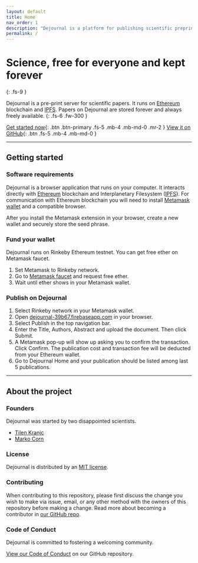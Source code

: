 ```yaml
---
layout: default
title: Home
nav_order: 1
description: "Dejournal is a platform for publishing scientific preprints on blockchain. Scientific papers are freely available and kept forever."
permalink: /
---
```


# Science, free for everyone and kept forever
{: .fs-9 }

Dejournal is a pre-print server for scientific papers. It runs on [Ethereum](https://ethereum.org) blockchain and [IPFS](https://ipfs.io). Papers on Dejournal are stored forever and always freely available.
{: .fs-6 .fw-300 }

[Get started now](#getting-started){: .btn .btn-primary .fs-5 .mb-4 .mb-md-0 .mr-2 } [View it on GitHub](https://github.com/dejournal/dejournal){: .btn .fs-5 .mb-4 .mb-md-0 }

---

## Getting started

### Software requirements

Dejournal is a browser application that runs on your computer. It interacts directly with [Ethereum](https://ethereum.org) blockchain and Interplanetary Filesystem ([IPFS](https://ipfs.io)). For communication with Ethereum blockchain you will need to install [Metamask wallet](https://metamask.io) and a compatible browser. 

After you install the Metamask extension in your browser, create a new wallet and securely store the seed phrase.

### Fund your wallet

Dejournal runs on Rinkeby Ethereum testnet. You can get free ether on Metamask faucet. 
1. Set Metamask to Rinkeby network.
1. Go to [Metamask faucet](https://faucet.metamask.io) and request free ether.
1. Wait until ether shows in your Metamask wallet.

### Publish on Dejournal

1. Select Rinkeby network in your Metamask wallet.
1. Open [dejournal-39b67.firebaseapp.com](dejournal-39b67.firebaseapp.com) in your browser. 
1. Select Publish in the top navigation bar.
1. Enter the Title, Authors, Abstract and upload the document. Then click Submit.
1. A Metamask pop-up will show up asking you to confirm the transaction. Click Confirm. The publication cost and transaction fee will be deducted from your Ethereum wallet.
1. Go to Dejournal Home and your publication should be listed among last 5 publications.

---

## About the project

### Founders

Dejournal was started by two disappointed scientists.

* [Tilen Kranjc](https://www.tilenkranjc.com)
* [Marko Corn](https://si.linkedin.com/in/marko-corn)

### License

Dejournal is distributed by an [MIT license](https://github.com/dejournal-website/dejournal/tree/master/LICENSE.txt).

### Contributing

When contributing to this repository, please first discuss the change you wish to make via issue,
email, or any other method with the owners of this repository before making a change. Read more about becoming a contributor in [our GitHub repo](https://github.com/dejournal-website/dejournal#contributing).

### Code of Conduct

Dejournal is committed to fostering a welcoming community.

[View our Code of Conduct](https://github.com/dejournal-website/dejournal/tree/master/CODE_OF_CONDUCT.md) on our GitHub repository.
